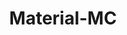 ---
layout: page
title: Material-MC
description: A general Monte Carlo simulation framework for magnetic material with arbitrary lattice.
img:
redirect: https://github.com/yaozhenghangma/Material-MC
importance: 1
github: https://github.com/yaozhenghangma/Material-MC
---